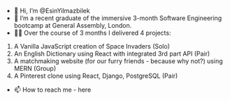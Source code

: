 - 👋 Hi, I’m @EsinYilmazbilek
- 🌱 I’m a recent graduate of the immersive 3-month Software Engineering bootcamp at General Assembly, London.
- 🤝🏿 Over the course of 3 months I delivered 4 projects:
1. A Vanilla JavaScript creation of Space Invaders (Solo)
2. An English Dictionary using React with integrated 3rd part API (Pair)
3. A matchmaking website (for our furry friends - because why not?) using MERN (Group)
4. A Pinterest clone using React, Django, PostgreSQL (Pair)
- 📫 How to reach me - here 

<!---
EsinYilmazbilek/EsinYilmazbilek is a ✨ special ✨ repository because its `README.md` (this file) appears on your GitHub profile.
You can click the Preview link to take a look at your changes.
--->
